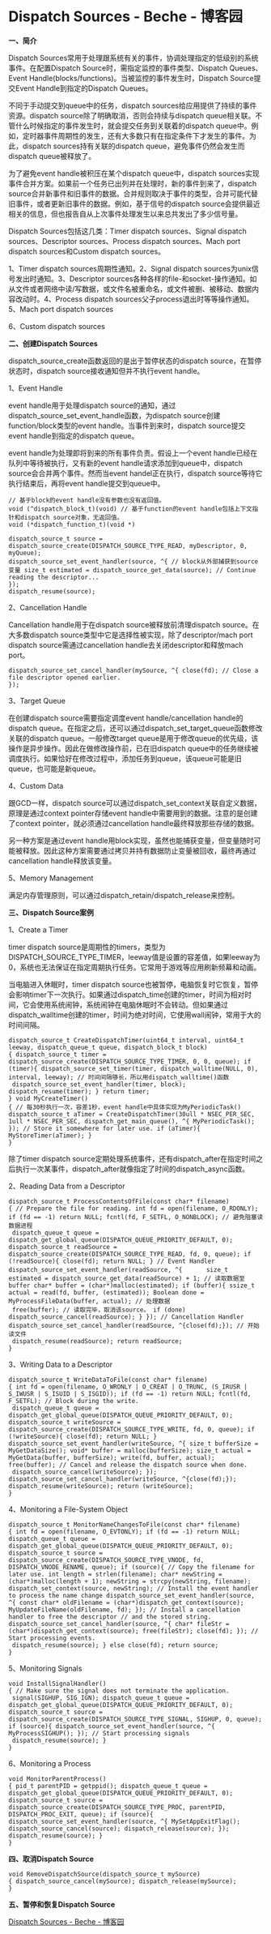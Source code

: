 # Dispatch Sources - Beche - 博客园
**一、简介**

Dispatch Sources常用于处理跟系统有关的事件，协调处理指定的低级别的系统事件。在配置Dispatch Source时，需指定监控的事件类型、Dispatch Queues、Event Handle(blocks/functions)。当被监控的事件发生时，Dispatch Source提交Event Handle到指定的Dispatch Queues。

不同于手动提交到queue中的任务，dispatch sources给应用提供了持续的事件资源。dispatch source除了明确取消，否则会持续与dispatch queue相关联。不管什么时候指定的事件发生时，就会提交任务到关联着的dispatch queue中。例如，定时器事件周期性的发生，还有大多数只有在指定条件下才发生的事件。为此，dispatch sources持有关联的dispatch queue，避免事件仍然会发生而dispatch queue被释放了。

为了避免event handle被积压在某个dispatch queue中，dispatch sources实现事件合并方案。如果前一个任务已出列并在处理时，新的事件到来了，dispatch source合并新事件和旧事件的数据。合并规则取决于事件的类型，合并可能代替旧事件，或者更新旧事件的数据。例如，基于信号的dispatch source会提供最近相关的信息，但也报告自从上次事件处理发生以来总共发出了多少信号量。

Dispatch Sources包括这几类：Timer dispatch sources、Signal dispatch sources、Descriptor sources、Process dispatch sources、Mach port dispatch sources和Custom dispatch sources。

1、Timer dispatch sources周期性通知。2、Signal dispatch sources为unix信号发出时通知。3、Descriptor sources各种各样的file-和socket-操作通知。如从文件或者网络中读/写数据，或文件名被重命名，或文件被删、被移动、数据内容改动时。4、Process dispatch sources父子process退出时等等操作通知。5、Mach port dispatch sources

6、Custom dispatch sources

**二、创建Dispatch Sources**

dispatch_source_create函数返回的是出于暂停状态的dispatch source，在暂停状态时，dispatch source接收通知但并不执行event handle。

1、Event Handle

event handle用于处理dispatch source的通知，通过dispatch_source_set_event_handle函数，为dispatch source创建function/block类型的event handle。当事件到来时，dispatch source提交event handle到指定的dispatch queue。

event handle为处理即将到来的所有事件负责。假设上一个event handle已经在队列中等待被执行，又有新的event handle请求添加到queue中，dispatch source会合并两个事件。然而当event handel正在执行，dispatch source等待它执行结束后，再将event handle提交到queue中。

```
// 基于block的event handle没有参数也没有返回值。
void (^dispatch_block_t)(void) // 基于function的event handle包括上下文指针和dispatch source对象，无返回值。
void (*dispatch_function_t)(void *)
```

```
dispatch_source_t source = dispatch_source_create(DISPATCH_SOURCE_TYPE_READ, myDescriptor, 0, myQueue);
dispatch_source_set_event_handler(source, ^{ // block从外部捕获到source变量 size_t estimated = dispatch_source_get_data(source); // Continue reading the descriptor...
});
dispatch_resume(source);
```

2、Cancellation Handle

Cancellation handle用于在dispatch source被释放前清理dispatch source。在大多数dispatch source类型中它是选择性被实现，除了descriptor/mach port dispatch source需通过cancellation handle去关闭descriptor和释放mach port。

```
dispatch_source_set_cancel_handler(mySource, ^{ close(fd); // Close a file descriptor opened earlier.
});
```

3、Target Queue

在创建dispatch source需要指定调度event handle/cancellation handle的dispatch queue。在指定之后，还可以通过dispatch_set_target_queue函数修改关联的dispatch queue。一般修改target queue是用于修改queue的优先级，该操作是异步操作。因此在做修改操作前，已在旧dispatch queue中的任务继续被调度执行。如果恰好在修改过程中，添加任务到queue，该queue可能是旧queue，也可能是新queue。

4、Custom Data

跟GCD一样，dispatch source可以通过dispatch_set_context关联自定义数据，原理是通过context pointer存储event handle中需要用到的数据。注意的是创建了context pointer，就必须通过cancellation handle最终释放那些存储的数据。

另一种方案是通过event handle用block实现，虽然也能捕获变量，但变量随时可能被释放。因此这种方案需要通过拷贝并持有数据防止变量被回收，最终再通过cancellation handle释放该变量。

5、Memory Management

满足内存管理原则，可以通过dispatch_retain/dispatch_release来控制。

**三、Dispatch Source案例**

1、Create a Timer

timer dispatch source是周期性的timers，类型为DISPATCH_SOURCE_TYPE_TIMER，leeway值是设置的容差值，如果leeway为0，系统也无法保证在指定周期执行任务。它常用于游戏等应用刷新频幕和动画。

当电脑进入休眠时，timer dispatch source也被暂停，电脑恢复时它恢复，暂停会影响timer下一次执行。如果通过dispatch_time创建的timer，时间为相对时间，它会使用系统闹钟，系统闹钟在电脑休眠时不会转动。但如果通过 dispatch_walltime创建的timer，时间为绝对时间，它使用wall闹钟，常用于大的时间间隔。

```
dispatch_source_t CreateDispatchTimer(uint64_t interval, uint64_t leeway, dispatch_queue_t queue, dispatch_block_t block)
{ dispatch_source_t timer = dispatch_source_create(DISPATCH_SOURCE_TYPE_TIMER, 0, 0, queue); if (timer){ dispatch_source_set_timer(timer, dispatch_walltime(NULL, 0), interval, leeway); // 时间间隔够长，所以用dispatch_walltime()函数
 dispatch_source_set_event_handler(timer, block); dispatch_resume(timer); } return timer;
} void MyCreateTimer()
{ // 每30秒执行一次，容差1秒，event handle中具体实现为MyPeriodicTask() dispatch_source_t aTimer = CreateDispatchTimer(30ull * NSEC_PER_SEC, 1ull * NSEC_PER_SEC, dispatch_get_main_queue(), ^{ MyPeriodicTask(); }); // Store it somewhere for later use. if (aTimer){ MyStoreTimer(aTimer); }
}
```

除了timer dispatch source定期处理系统事件，还有dispatch_after在指定时间之后执行一次某事件，dispatch_after就像指定了时间的dispatch_async函数。

2、Reading Data from a Descriptor

```
dispatch_source_t ProcessContentsOfFile(const char* filename)
{ // Prepare the file for reading. int fd = open(filename, O_RDONLY); if (fd == -1) return NULL; fcntl(fd, F_SETFL, O_NONBLOCK); // 避免阻塞读数据进程
 dispatch_queue_t queue = dispatch_get_global_queue(DISPATCH_QUEUE_PRIORITY_DEFAULT, 0); dispatch_source_t readSource = dispatch_source_create(DISPATCH_SOURCE_TYPE_READ, fd, 0, queue); if (!readSource){ close(fd); return NULL; } // Event Handler dispatch_source_set_event_handler(readSource, ^{　　　　size_t estimated = dispatch_source_get_data(readSource) + 1; // 读取数据至buffer char* buffer = (char*)malloc(estimated); if (buffer){ ssize_t actual = read(fd, buffer, (estimated)); Boolean done = MyProcessFileData(buffer, actual); // 处理数据
 free(buffer); // 读取完毕，取消该source。 if (done) dispatch_source_cancel(readSource); } }); // Cancellation Handler dispatch_source_set_cancel_handler(readSource, ^{close(fd);}); // 开始读文件
 dispatch_resume(readSource); return readSource;
}
```

3、Writing Data to a Descriptor

```
dispatch_source_t WriteDataToFile(const char* filename)
{ int fd = open(filename, O_WRONLY | O_CREAT | O_TRUNC, (S_IRUSR | S_IWUSR | S_ISUID | S_ISGID)); if (fd == -1) return NULL; fcntl(fd, F_SETFL); // Block during the write.
 dispatch_queue_t queue = dispatch_get_global_queue(DISPATCH_QUEUE_PRIORITY_DEFAULT, 0); dispatch_source_t writeSource = dispatch_source_create(DISPATCH_SOURCE_TYPE_WRITE, fd, 0, queue); if (!writeSource){ close(fd); return NULL; } dispatch_source_set_event_handler(writeSource, ^{ size_t bufferSize = MyGetDataSize(); void* buffer = malloc(bufferSize); size_t actual = MyGetData(buffer, bufferSize); write(fd, buffer, actual); free(buffer); // Cancel and release the dispatch source when done.
 dispatch_source_cancel(writeSource); }); dispatch_source_set_cancel_handler(writeSource, ^{close(fd);}); dispatch_resume(writeSource); return (writeSource);
}
```

4、Monitoring a File-System Object

```
dispatch_source_t MonitorNameChangesToFile(const char* filename)
{ int fd = open(filename, O_EVTONLY); if (fd == -1) return NULL; dispatch_queue_t queue = dispatch_get_global_queue(DISPATCH_QUEUE_PRIORITY_DEFAULT, 0); dispatch_source_t source = dispatch_source_create(DISPATCH_SOURCE_TYPE_VNODE, fd, DISPATCH_VNODE_RENAME, queue); if (source){ // Copy the filename for later use. int length = strlen(filename); char* newString = (char*)malloc(length + 1); newString = strcpy(newString, filename); dispatch_set_context(source, newString); // Install the event handler to process the name change dispatch_source_set_event_handler(source, ^{ const char* oldFilename = (char*)dispatch_get_context(source); MyUpdateFileName(oldFilename, fd); }); // Install a cancellation handler to free the descriptor // and the stored string. dispatch_source_set_cancel_handler(source, ^{ char* fileStr = (char*)dispatch_get_context(source); free(fileStr); close(fd); }); // Start processing events.
 dispatch_resume(source); } else close(fd); return source;
}
```

5、Monitoring Signals

```
void InstallSignalHandler()
{ // Make sure the signal does not terminate the application.
 signal(SIGHUP, SIG_IGN); dispatch_queue_t queue = dispatch_get_global_queue(DISPATCH_QUEUE_PRIORITY_DEFAULT, 0); dispatch_source_t source = dispatch_source_create(DISPATCH_SOURCE_TYPE_SIGNAL, SIGHUP, 0, queue); if (source){ dispatch_source_set_event_handler(source, ^{ MyProcessSIGHUP(); }); // Start processing signals
 dispatch_resume(source); }
}
```

6、Monitoring a Process

```
void MonitorParentProcess()
{ pid_t parentPID = getppid(); dispatch_queue_t queue = dispatch_get_global_queue(DISPATCH_QUEUE_PRIORITY_DEFAULT, 0); dispatch_source_t source = dispatch_source_create(DISPATCH_SOURCE_TYPE_PROC, parentPID, DISPATCH_PROC_EXIT, queue); if (source){ dispatch_source_set_event_handler(source, ^{ MySetAppExitFlag(); dispatch_source_cancel(source); dispatch_release(source); }); dispatch_resume(source); }
}
```

**四、取消Dispatch Source**

```
void RemoveDispatchSource(dispatch_source_t mySource)
{ dispatch_source_cancel(mySource); dispatch_release(mySource);
}
```

**五、暂停和恢复Dispatch Source**

[Dispatch Sources - Beche - 博客园](https://www.cnblogs.com/zhouyi-ios/p/6973348.html)
